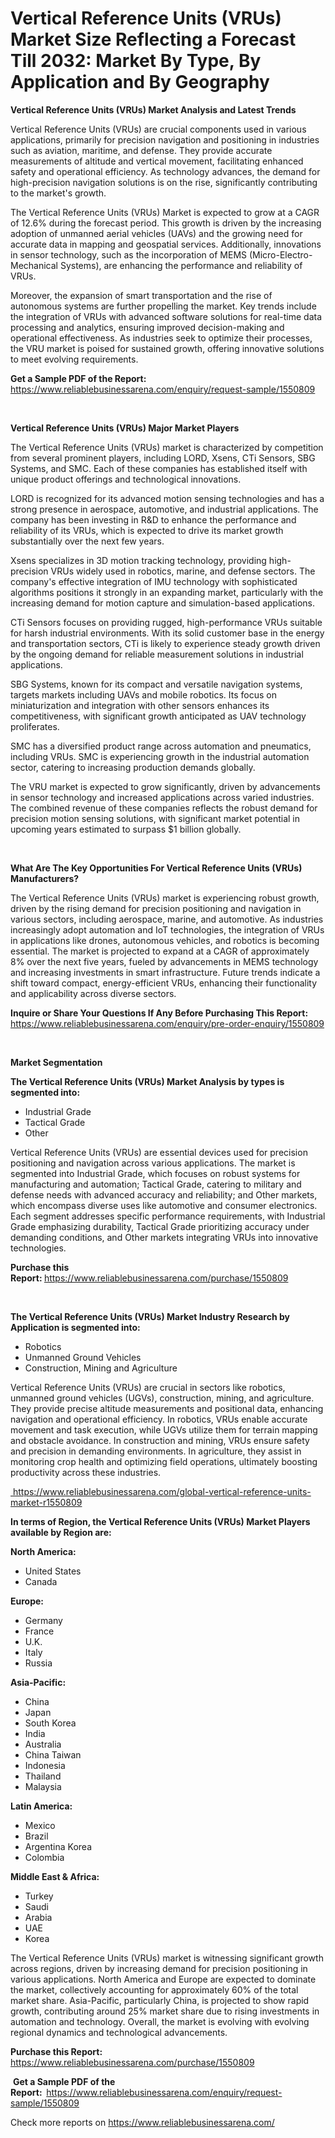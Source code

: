 <p><h1>Vertical Reference Units (VRUs) Market Size Reflecting a Forecast Till 2032: Market By Type, By Application and By Geography</h1></p><p><strong>Vertical Reference Units (VRUs) Market Analysis and Latest Trends</strong></p>
<p><p>Vertical Reference Units (VRUs) are crucial components used in various applications, primarily for precision navigation and positioning in industries such as aviation, maritime, and defense. They provide accurate measurements of altitude and vertical movement, facilitating enhanced safety and operational efficiency. As technology advances, the demand for high-precision navigation solutions is on the rise, significantly contributing to the market's growth.</p><p>The Vertical Reference Units (VRUs) Market is expected to grow at a CAGR of 12.6% during the forecast period. This growth is driven by the increasing adoption of unmanned aerial vehicles (UAVs) and the growing need for accurate data in mapping and geospatial services. Additionally, innovations in sensor technology, such as the incorporation of MEMS (Micro-Electro-Mechanical Systems), are enhancing the performance and reliability of VRUs.</p><p>Moreover, the expansion of smart transportation and the rise of autonomous systems are further propelling the market. Key trends include the integration of VRUs with advanced software solutions for real-time data processing and analytics, ensuring improved decision-making and operational effectiveness. As industries seek to optimize their processes, the VRU market is poised for sustained growth, offering innovative solutions to meet evolving requirements.</p></p>
<p><strong>Get a Sample PDF of the Report:&nbsp;</strong> <a href="https://www.reliablebusinessarena.com/enquiry/request-sample/1550809?utm_campaign=2042&utm_medium=2&utm_source=Github&utm_content=ia&utm_term=06042025&utm_id=vertical-reference-units-vrus">https://www.reliablebusinessarena.com/enquiry/request-sample/1550809</a></p>
<p>&nbsp;</p>
<p><strong>Vertical Reference Units (VRUs) Major Market Players</strong></p>
<p><p>The Vertical Reference Units (VRUs) market is characterized by competition from several prominent players, including LORD, Xsens, CTi Sensors, SBG Systems, and SMC. Each of these companies has established itself with unique product offerings and technological innovations.</p><p>LORD is recognized for its advanced motion sensing technologies and has a strong presence in aerospace, automotive, and industrial applications. The company has been investing in R&D to enhance the performance and reliability of its VRUs, which is expected to drive its market growth substantially over the next few years.</p><p>Xsens specializes in 3D motion tracking technology, providing high-precision VRUs widely used in robotics, marine, and defense sectors. The company's effective integration of IMU technology with sophisticated algorithms positions it strongly in an expanding market, particularly with the increasing demand for motion capture and simulation-based applications.</p><p>CTi Sensors focuses on providing rugged, high-performance VRUs suitable for harsh industrial environments. With its solid customer base in the energy and transportation sectors, CTi is likely to experience steady growth driven by the ongoing demand for reliable measurement solutions in industrial applications.</p><p>SBG Systems, known for its compact and versatile navigation systems, targets markets including UAVs and mobile robotics. Its focus on miniaturization and integration with other sensors enhances its competitiveness, with significant growth anticipated as UAV technology proliferates.</p><p>SMC has a diversified product range across automation and pneumatics, including VRUs. SMC is experiencing growth in the industrial automation sector, catering to increasing production demands globally.</p><p>The VRU market is expected to grow significantly, driven by advancements in sensor technology and increased applications across varied industries. The combined revenue of these companies reflects the robust demand for precision motion sensing solutions, with significant market potential in upcoming years estimated to surpass $1 billion globally.</p></p>
<p>&nbsp;</p>
<p><strong>What Are The Key Opportunities For Vertical Reference Units (VRUs) Manufacturers?</strong></p>
<p><p>The Vertical Reference Units (VRUs) market is experiencing robust growth, driven by the rising demand for precision positioning and navigation in various sectors, including aerospace, marine, and automotive. As industries increasingly adopt automation and IoT technologies, the integration of VRUs in applications like drones, autonomous vehicles, and robotics is becoming essential. The market is projected to expand at a CAGR of approximately 8% over the next five years, fueled by advancements in MEMS technology and increasing investments in smart infrastructure. Future trends indicate a shift toward compact, energy-efficient VRUs, enhancing their functionality and applicability across diverse sectors.</p></p>
<p><strong>Inquire or Share Your Questions If Any Before Purchasing This Report:</strong> <a href="https://www.reliablebusinessarena.com/enquiry/pre-order-enquiry/1550809?utm_campaign=2042&utm_medium=2&utm_source=Github&utm_content=ia&utm_term=06042025&utm_id=vertical-reference-units-vrus">https://www.reliablebusinessarena.com/enquiry/pre-order-enquiry/1550809</a></p>
<p>&nbsp;</p>
<p><strong>Market Segmentation</strong></p>
<p><strong>The Vertical Reference Units (VRUs) Market Analysis by types is segmented into:</strong></p>
<p><ul><li>Industrial Grade</li><li>Tactical Grade</li><li>Other</li></ul></p>
<p><p>Vertical Reference Units (VRUs) are essential devices used for precision positioning and navigation across various applications. The market is segmented into Industrial Grade, which focuses on robust systems for manufacturing and automation; Tactical Grade, catering to military and defense needs with advanced accuracy and reliability; and Other markets, which encompass diverse uses like automotive and consumer electronics. Each segment addresses specific performance requirements, with Industrial Grade emphasizing durability, Tactical Grade prioritizing accuracy under demanding conditions, and Other markets integrating VRUs into innovative technologies.</p></p>
<p><strong>Purchase this Report:&nbsp;</strong><a href="https://www.reliablebusinessarena.com/purchase/1550809?utm_campaign=2042&utm_medium=2&utm_source=Github&utm_content=ia&utm_term=06042025&utm_id=vertical-reference-units-vrus">https://www.reliablebusinessarena.com/purchase/1550809</a></p>
<p>&nbsp;</p>
<p><strong>The Vertical Reference Units (VRUs) Market Industry Research by Application is segmented into:</strong></p>
<p><ul><li>Robotics</li><li>Unmanned Ground Vehicles</li><li>Construction, Mining and Agriculture</li></ul></p>
<p><p>Vertical Reference Units (VRUs) are crucial in sectors like robotics, unmanned ground vehicles (UGVs), construction, mining, and agriculture. They provide precise altitude measurements and positional data, enhancing navigation and operational efficiency. In robotics, VRUs enable accurate movement and task execution, while UGVs utilize them for terrain mapping and obstacle avoidance. In construction and mining, VRUs ensure safety and precision in demanding environments. In agriculture, they assist in monitoring crop health and optimizing field operations, ultimately boosting productivity across these industries.</p></p>
<p><a href="https://www.reliablebusinessarena.com/global-vertical-reference-units-market-r1550809?utm_campaign=2042&utm_medium=2&utm_source=Github&utm_content=ia&utm_term=06042025&utm_id=vertical-reference-units-vrus">&nbsp;https://www.reliablebusinessarena.com/global-vertical-reference-units-market-r1550809</a></p>
<p><strong>In terms of Region, the Vertical Reference Units (VRUs) Market Players available by Region are:</strong></p>
<p>
    <p> <strong> North America: </strong>
        <ul>
            <li>United States</li>
            <li>Canada</li>
        </ul>
        </p> 
    <p> <strong> Europe: </strong>
        <ul>
            <li>Germany</li>
            <li>France</li>
            <li>U.K.</li>
            <li>Italy</li>
            <li>Russia</li>
        </ul>
        </p> 
    <p> <strong> Asia-Pacific: </strong>
        <ul>
            <li>China</li>
            <li>Japan</li>
            <li>South Korea</li>
            <li>India</li>
            <li>Australia</li>
            <li>China Taiwan</li>
            <li>Indonesia</li>
            <li>Thailand</li>
            <li>Malaysia</li>
        </ul>
        </p> 
    <p> <strong> Latin America: </strong>
        <ul>
            <li>Mexico</li>
            <li>Brazil</li>
            <li>Argentina Korea</li>
            <li>Colombia</li>
        </ul>
        </p> 
    <p> <strong> Middle East & Africa: </strong>
        <ul>
            <li>Turkey</li>
            <li>Saudi</li>
            <li>Arabia</li>
            <li>UAE</li>
            <li>Korea</li>
        </ul>
    </p>
    </p>
<p><p>The Vertical Reference Units (VRUs) market is witnessing significant growth across regions, driven by increasing demand for precision positioning in various applications. North America and Europe are expected to dominate the market, collectively accounting for approximately 60% of the total market share. Asia-Pacific, particularly China, is projected to show rapid growth, contributing around 25% market share due to rising investments in automation and technology. Overall, the market is evolving with evolving regional dynamics and technological advancements.</p></p>
<p><strong>Purchase this Report: </strong><a href="https://www.reliablebusinessarena.com/purchase/1550809?utm_campaign=2042&utm_medium=2&utm_source=Github&utm_content=ia&utm_term=06042025&utm_id=vertical-reference-units-vrus">https://www.reliablebusinessarena.com/purchase/1550809</a></p>
<p>&nbsp;<strong>Get a Sample PDF of the Report:&nbsp;&nbsp;</strong><a href="https://www.reliablebusinessarena.com/enquiry/request-sample/1550809?utm_campaign=2042&utm_medium=2&utm_source=Github&utm_content=ia&utm_term=06042025&utm_id=vertical-reference-units-vrus">https://www.reliablebusinessarena.com/enquiry/request-sample/1550809</a></p>
<p><strong></strong></p>
<p>Check more reports on <a href="https://www.reliablebusinessarena.com/?utm_campaign=2042&utm_medium=2&utm_source=Github&utm_content=ia&utm_term=06042025&utm_id=vertical-reference-units-vrus">https://www.reliablebusinessarena.com/</a></p>